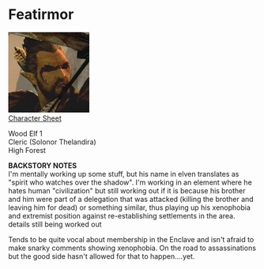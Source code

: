 # Featirmor

[![](images/1581111423-80142407[1].jpeg)  
Character Sheet](https://www.dndbeyond.com/characters/80142407/eMxUt4)

Wood Elf 1  
Cleric (Solonor Thelandira)  
High Forest  
  
  
**BACKSTORY NOTES**  
I'm mentally working up some  stuff, but his name in elven translates as "spirit who watches over the shadow". I'm working in an element where he hates human "civilization" but still working out if it is because his brother and him were part of a delegation that was attacked (killing the brother and leaving him for dead) or something similar, thus playing up his xenophobia and extremist position against re-establishing settlements in the area.  
details still being worked out

Tends to be quite vocal about membership in the Enclave and isn't afraid to make snarky comments showing xenophobia. On the road to assassinations but the good side hasn't allowed for that to happen....yet.
